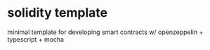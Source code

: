 # solidity template

minimal template for developing smart contracts w/ openzeppelin + typescript + mocha
